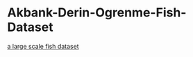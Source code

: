 # Akbank-Derin-Ogrenme-Fish-Dataset
[a large scale fish dataset](https://www.kaggle.com/code/betleken/akbank-derin-renme-fish-dataset)
